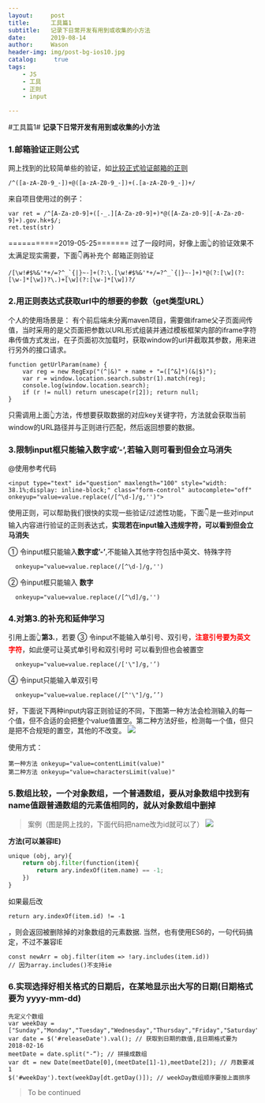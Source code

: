 ```yaml
---
layout:     post
title:      工具篇1
subtitle:   记录下日常开发有用到或收集的小方法
date:       2019-08-14
author:     Wason
header-img: img/post-bg-ios10.jpg
catalog: 	 true
tags:
    - JS
    - 工具
    - 正则
    - input
    
---
```


#工具篇1#
**记录下日常开发有用到或收集的小方法**


### 1.邮箱验证正则公式

网上找到的比较简单些的验证，如[比较正式验证邮箱的正则][1]
```
/^([a-zA-Z0-9_-])+@([a-zA-Z0-9_-])+(.[a-zA-Z0-9_-])+/ 
```
来自项目使用过的例子：
```
var ret = /^[A-Za-z0-9]+([-_.][A-Za-z0-9]+)*@([A-Za-z0-9][-A-Za-z0-9]+).gov.hk+$/;
ret.test(str)
```

===========2019-05-25=======
过了一段时间，好像上面👆的验证效果不太满足现实需要，下面👇再补充个
邮箱正则验证
```
/[\w!#$%&'*+/=?^_`{|}~-]+(?:\.[\w!#$%&'*+/=?^_`{|}~-]+)*@(?:[\w](?:[\w-]*[\w])?\.)+[\w](?:[\w-]*[\w])?/
```

### 2.用正则表达式获取url中的想要的参数（get类型URL）

个人的使用场景是：
有个前后端未分离maven项目，需要做iframe父子页面间传值，当时采用的是父页面把参数以URL形式组装并通过模板框架内部的iframe字符串传值方式发出，在子页面初次加载时，获取window的url并截取其参数，用来进行另外的接口请求。

```
function getUrlParam(name) { 
	var reg = new RegExp("(^|&)" + name + "=([^&]*)(&|$)");
	var r = window.location.search.substr(1).match(reg);
	console.log(window.location.search);
	if (r != null) return unescape(r[2]); return null;
}
```

只需调用上面👆方法，传想要获取数据的对应key关键字符，方法就会获取当前window的URL路径并与正则进行匹配，然后返回想要的数据。

### 3.限制input框只能输入数字或’-’,若输入则可看到但会立马消失

@使用参考代码
```
<input type="text" id="question" maxlength="100" style="width: 38.1%;display: inline-block;" class="form-control" autocomplete="off" onkeyup="value=value.replace(/[^\d-]/g,'')">
```

使用正则，可以帮助我们很快的实现一些验证/过滤性功能，下面👇是一些对input输入内容进行验证的正则表达式，**实现若在input输入违规字符，可以看到但会立马消失**

① 令input框只能输入**数字或’-’**,不能输入其他字符包括中英文、特殊字符
```
  onkeyup="value=value.replace(/[^\d-]/g,'')
```
② 令input框只能输入 **数字**
```
  onkeyup="value=value.replace(/[^\d]/g,'')
```


### 4.对第3.的补充和延伸学习 ###

引用上面👆**第3.**，若要
③ 令input不能输入单引号、双引号，**<font color=#ff0000>注意引号要为英文字符</font>**，如此便可让英式单引号和双引号时 可以看到但也会被置空
```
  onkeyup="value=value.replace(/['\"]/g,'’)
```

④ 令input只能输入单双引号
```
  onkeyup="value=value.replace(/[^'\"]/g,’’)
```

好，下面说下两种input内容正则验证的不同，下图第一种方法会检测输入的每一个值，但不合适的会把整个value值置空。第二种方法好些，检测每一个值，但只是把不合规矩的置空，其他的不改变。
![](http://wason.club/img/regexInput.png)

使用方式：

```
第一种方法 onkeyup="value=contentLimit(value)"
第二种方法 onkeyup="value=charactersLimit(value)"
```

### 5.数组比较，一个对象数组，一个普通数组，要从对象数组中找到有name值跟普通数组的元素值相同的，就从对象数组中删掉

> 案例（图是网上找的，下面代码把name改为id就可以了）
![](http://wason.club/img/arrCompare.png)

**方法(可以兼容IE)**

```python
unique (obj, ary){
	return obj.filter(function(item){
		return ary.indexOf(item.name) == -1;
	})
}
```

如果最后改
```
return ary.indexOf(item.id) != -1
```
，则会返回被删除掉的对象数组的元素数据.
当然，也有使用ES6的，一句代码搞定，不过不兼容IE
```
const newArr = obj.filter(item => !ary.includes(item.id))
// 因为array.includes()不支持ie
```

### 6.实现选择好相关格式的日期后，在某地显示出大写的日期(日期格式要为 yyyy-mm-dd)

```
先定义个数组
var weekDay = ["Sunday","Monday","Tuesday","Wednesday","Thursday","Friday","Saturday"]
var date = $('#releaseDate').val(); // 获取到日期的数值,且日期格式要为 2018-02-16
meetDate = date.split("-“); // 拼接成数组
var dt = new Date(meetDate[0],(meetDate[1]-1),meetDate[2]); // 月数要减1
$('#weekDay').text(weekDay[dt.getDay()]); // weekDay数组顺序要按上面排序
```

> To be continued



[1]:https://www.jb51.net/article/31182.htm
